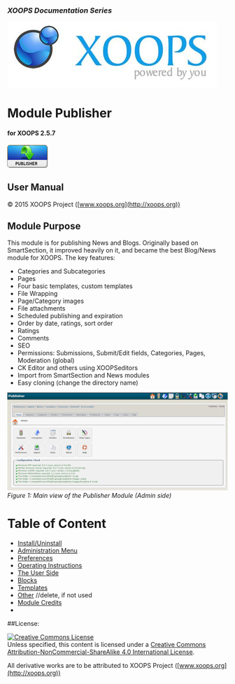 ### _XOOPS Documentation Series_
![logoXoops.jpg](assets/logoXoops.jpg)

# Module Publisher
#### for XOOPS 2.5.7
      
![logoModule.png](assets/logoModule.png)
            
## User Manual

© 2015 XOOPS Project ([www.xoops.org](http://xoops.org))    

## Module Purpose 

This module is for publishing News and Blogs. Originally based on SmartSection, it improved heavily on it, and became the best Blog/News module for XOOPS. The key features:

* Categories and Subcategories
* Pages
* Four basic templates, custom templates
* File Wrapping
* Page/Category images
* File attachments
* Scheduled publishing and expiration
* Order by date, ratings, sort order
* Ratings
* Comments
* SEO
* Permissions: Submissions, Submit/Edit fields, Categories, Pages, Moderation (global)
* CK Editor and others using XOOPSeditors
* Import from SmartSection and News modules
* Easy cloning (change the directory name)


![image001.jpg](assets/image001.jpg)
*Figure 1: Main view of the Publisher Module (Admin side)*

# Table of Content

* [Install/Uninstall](book/1install.md)
* [Administration Menu](book/2administration.md)
* [Preferences](book/3preferences.md)
* [Operating Instructions](book/4operations.md)
* [The User Side](book/5userside.md)
* [Blocks](book/6blocks.md)
* [Templates](book/7templates.md)
* [Other](book/8other.md) //delete, if not used
* [Module Credits](book/9credits.md)
* 

##License:

<a rel="license" href="http://creativecommons.org/licenses/by-nc-sa/4.0/"><img alt="Creative Commons License" style="border-width:0" src="https://i.creativecommons.org/l/by-nc-sa/4.0/88x31.png" /></a><br />Unless specified, this content is licensed under a <a rel="license" href="http://creativecommons.org/licenses/by-nc-sa/4.0/">Creative Commons Attribution-NonCommercial-ShareAlike 4.0 International License</a>.

All derivative works are to be attributed to XOOPS Project ([www.xoops.org](http://xoops.org))
